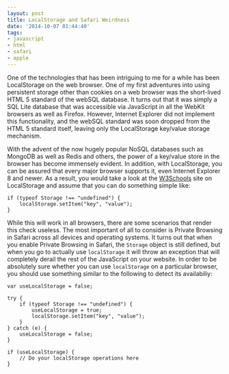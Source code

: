 ```yaml
---
layout: post
title: LocalStorage and Safari Weirdness
date: '2014-10-07 01:44:40'
tags:
- javascript
- html
- safari
- apple
---
```


One of the technologies that has been intriguing to me for a while has been LocalStorage on the web browser. One of my first adventures into using persistent storage other than cookies on a web browser was the short-lived HTML 5 standard of the webSQL database. It turns out that it was simply a SQL Lite database that was accessible via JavaScript in all the WebKit browsers as well as Firefox. However, Internet Explorer did not implement this functionality, and the webSQL standard was soon dropped from the HTML 5 standard itself, leaving only the LocalStorage key/value storage mechanism.

With the advent of the now hugely popular NoSQL databases such as MongoDB as well as Redis and others, the power of a key/value store in the browser has become immensely evident. In addition, with LocalStorage, you can be assured that every major browser supports it, even Internet Explorer 8 and newer. As a result, you would take a look at the [W3Schools](http://www.w3schools.com/html/html5_webstorage.asp) site on LocalStorage and assume that you can do something simple like:

```
if (typeof Storage !== "undefined") {
    localStorage.setItem("key", "value");
}
```

While this will work in all browsers, there are some scenarios that render this check useless. The most important of all to consider is Private Browsing in Safari across all devices and operating systems. It turns out that when you enable Private Browsing in Safari, the `Storage` object is still defined, but when you go to actually use `localStorage` it will throw an exception that will completely derail the rest of the JavaScript on your website. In order to be absolutely sure whether you can use `localStorage` on a particular browser, you should use something similar to the following to detect its availabiliy:

```
var useLocalStorage = false;

try {
    if (typeof Storage !== "undefined") {
        useLocalStorage = true;
        localStorage.setItem("key", "value");
    }
} catch (e) {
    useLocalStorage = false;
}

if (useLocalStorage) {
	// Do your localStorage operations here
}
```